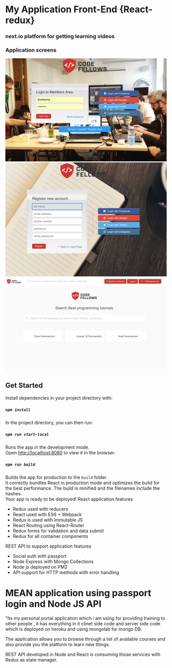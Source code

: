 # My Application Front-End {React-redux}
### next.io platform for getting learning videos

### Application screens
![alt text](screens/01.png "")
![alt text](screens/02.png "")
![alt text](screens/03.png "")

## Get Started
Install dependencies in your project directory with:
##### `npm install`

In the project directory, you can then run:
 ##### `npm run start-local`

Runs the app in the development mode.<br>
Open [http://localhost:8080](http://localhost:8080) to view it in the browser.
 ##### `npm run build`

Builds the app for production to the `build` folder.<br>
It correctly bundles React in production mode and optimizes the build for the best performance.
The build is minified and the filenames include the hashes.<br>
Your app is ready to be deployed!
React application features

  - Redux used with reducers
  - React used with ES6 + Webpack
  - Redux is used with Immutable JS
  - React Routing using React-Router
  - Redux forms for validation and data submit
  - Redux for all container components

REST API to support application features

  - Social auth with passport
  - Node Express with Mongo Collections
  - Node js deployed on PM2
  - API support for HTTP methods with error handling 
  

# MEAN application using passport login and Node JS API #


"Its my personal portal application which i am using for providing training to other people , it has everything in it clinet side code and server side code which is deployed on heroku and using mongolab for mongo DB.

The application allows you to browse through a list of available courses and also provide you the platform to learn new things.

REST API developed in Node and React is consuming those services with Redux as state manager.
